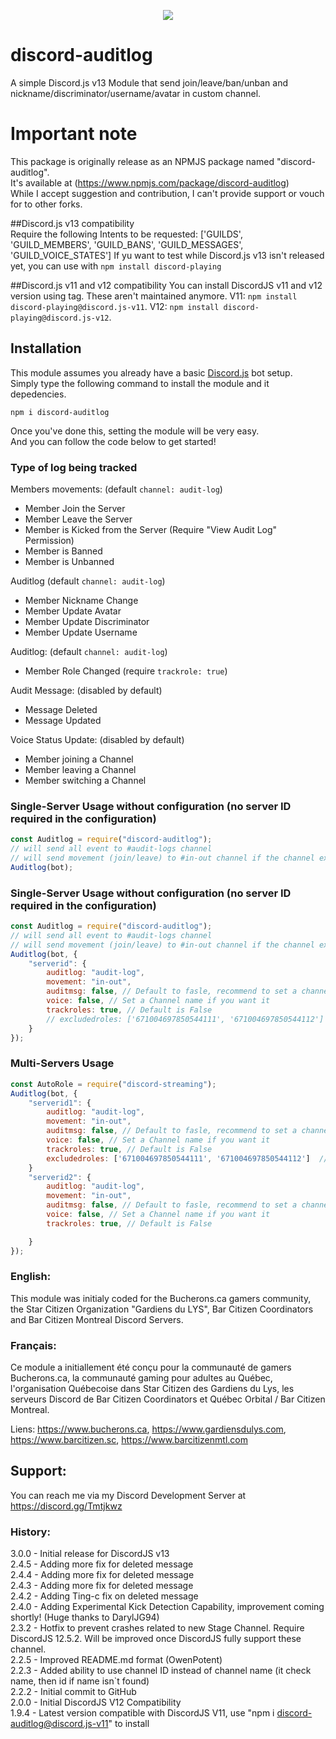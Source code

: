 <p align="center"><a href="https://nodei.co/npm/discord-auditlog/"><img src="https://nodei.co/npm/discord-auditlog.png"></a></p>

# discord-auditlog
A simple Discord.js v13 Module that send join/leave/ban/unban and nickname/discriminator/username/avatar in custom channel.  

# Important note
This package is originally release as an NPMJS package named "discord-auditlog".  
It's available at (https://www.npmjs.com/package/discord-auditlog)  
While I accept suggestion and contribution, I can't provide support or vouch for to other forks.  

##Discord.js v13 compatibility  
Require the following Intents to be requested: ['GUILDS', 'GUILD_MEMBERS', 'GUILD_BANS', 'GUILD_MESSAGES', 'GUILD_VOICE_STATES']
If yu want to test while Discord.js v13 isn't released yet, you can use with `npm install discord-playing`  

##Discord.js v11 and v12 compatibility 
You can install DiscordJS v11 and v12 version using tag.  These aren't maintained anymore.
V11: `npm install discord-playing@discord.js-v11`.
V12: `npm install discord-playing@discord.js-v12`.


## Installation
This module assumes you already have a basic [Discord.js](https://discord.js.org/#/) bot setup.  
Simply type the following command to install the module and it depedencies.  
```
npm i discord-auditlog
``` 

Once you've done this, setting the module will be very easy.  
And you can follow the code  below to get started!  

### Type of log being tracked
Members movements: (default `channel: audit-log`)
- Member Join the Server
- Member Leave the Server
- Member is Kicked from the Server (Require "View Audit Log" Permission)
- Member is Banned
- Member is Unbanned
	
Auditlog (default `channel: audit-log`)
- Member Nickname Change
- Member Update Avatar
- Member Update Discriminator
- Member Update Username
	
Auditlog: (default `channel: audit-log`)
- Member Role Changed (require `trackrole: true`)
		
	
Audit Message: (disabled by default)
- Message Deleted
- Message Updated

Voice Status Update: (disabled by default)
- Member joining a Channel
- Member leaving a Channel
- Member switching a Channel

		
### Single-Server Usage without configuration (no server ID required in the configuration)
```js
const Auditlog = require("discord-auditlog");
// will send all event to #audit-logs channel
// will send movement (join/leave) to #in-out channel if the channel exist
Auditlog(bot);
```

### Single-Server Usage without configuration (no server ID required in the configuration)
```js
const Auditlog = require("discord-auditlog");
// will send all event to #audit-logs channel
// will send movement (join/leave) to #in-out channel if the channel exist
Auditlog(bot, {
	"serverid": {
		auditlog: "audit-log",	
		movement: "in-out",
		auditmsg: false, // Default to fasle, recommend to set a channel
		voice: false, // Set a Channel name if you want it
		trackroles: true, // Default is False
		// excludedroles: ['671004697850544111', '671004697850544112']  // This is an OPTIONAL array of Roles ID that won't be tracked
	}
});
```

### Multi-Servers Usage 
```js
const AutoRole = require("discord-streaming");
Auditlog(bot, {
	"serverid1": {
		auditlog: "audit-log",
		movement: "in-out",
		auditmsg: false, // Default to fasle, recommend to set a channel
		voice: false, // Set a Channel name if you want it
		trackroles: true, // Default is False
		excludedroles: ['671004697850544111', '671004697850544112']  // This is an OPTIONAL array of Roles ID that won't be tracked
	}
	"serverid2": {
		auditlog: "audit-log",
		movement: "in-out",
		auditmsg: false, // Default to fasle, recommend to set a channel
		voice: false, // Set a Channel name if you want it
		trackroles: true, // Default is False

	}
});
```

### English:
This module was initialy coded for the Bucherons.ca gamers community, the Star Citizen Organization "Gardiens du LYS", Bar Citizen Coordinators and Bar Citizen Montreal Discord Servers.  

### Français:
Ce module a initiallement été conçu pour la communauté de gamers Bucherons.ca, la communauté gaming pour adultes au Québec, l'organisation Québecoise dans Star Citizen des Gardiens du Lys, les serveurs Discord de Bar Citizen Coordinators et Québec Orbital / Bar Citizen Montreal.  
  
Liens:  https://www.bucherons.ca, https://www.gardiensdulys.com, https://www.barcitizen.sc, https://www.barcitizenmtl.com  

## Support:
You can reach me via my Discord Development Server at https://discord.gg/Tmtjkwz  

### History:  
3.0.0 - Initial release for DiscordJS v13   
2.4.5 - Adding more fix for deleted message   
2.4.4 - Adding more fix for deleted message  
2.4.3 - Adding more fix for deleted message  
2.4.2 - Adding Ting-c fix on deleted message  
2.4.0 - Adding Experimental Kick Detection Capability, improvement coming shortly! (Huge thanks to DarylJG94)  
2.3.2 - Hotfix to prevent crashes related to new Stage Channel.  Require DiscordJS 12.5.2.  Will be improved once DiscordJS fully support these channel.  
2.2.5 - Improved README.md format (OwenPotent)  
2.2.3 - Added ability to use channel ID instead of channel name (it check name, then id if name isn`t found)  
2.2.2 - Initial commit to GitHub  
2.0.0 - Initial DiscordJS V12 Compatibility  
1.9.4 - Latest version compatible with DiscordJS V11, use "npm i discord-auditlog@discord.js-v11" to install  

